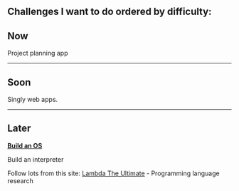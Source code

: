 ## Challenges I want to do ordered by difficulty:

## Now

Project planning app

---

## Soon

Singly web apps.

---

## Later

[**Build an OS**](https://www.gitbook.com/book/samypesse/how-to-create-an-operating-system/details)

Build an interpreter

Follow lots from this site: [Lambda The Ultimate](http://lambda-the-ultimate.org/) - Programming language research



